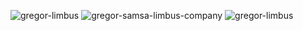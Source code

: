 ![gregor-limbus](https://github.com/Mephistopheles1314/Mephistopheles1314/assets/163795815/794f6346-9b1b-4ccc-b8f6-d302a871ba51)
![gregor-samsa-limbus-company](https://github.com/Mephistopheles1314/Mephistopheles1314/assets/163795815/14999ecf-9613-46a8-ba75-6532d06b8bfe)
![gregor-limbus](https://github.com/Mephistopheles1314/Mephistopheles1314/assets/163795815/4a45832f-ae96-4dc1-a3e1-f0203fa1e4f7)
